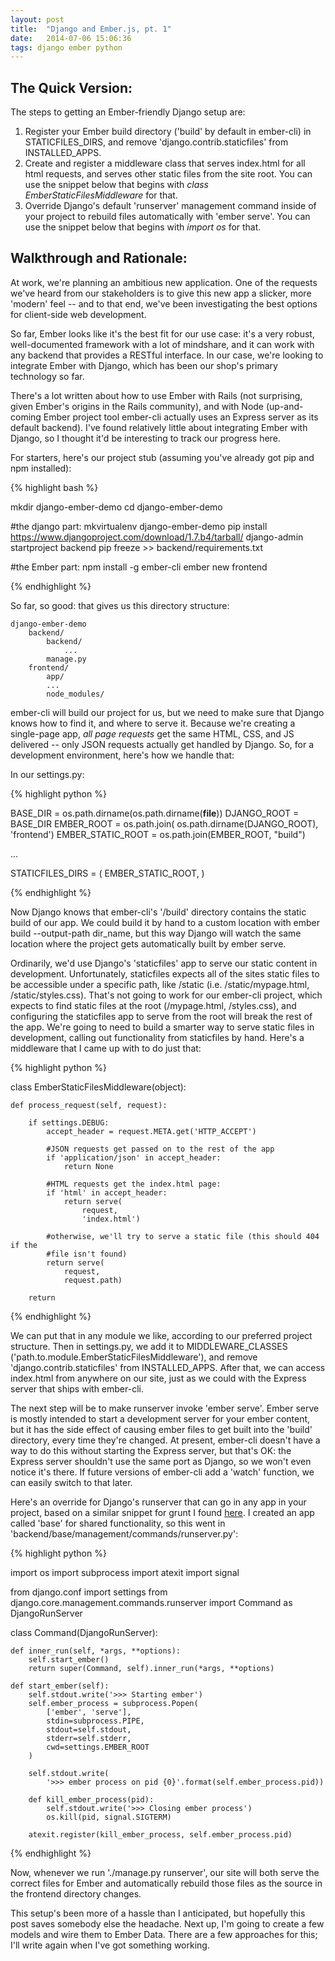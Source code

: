 ```yaml
---
layout: post
title:  "Django and Ember.js, pt. 1"
date:   2014-07-06 15:06:36
tags: django ember python
---
```


The Quick Version:
-------------------------
The steps to getting an Ember-friendly Django setup are:

1. Register your Ember build directory ('build' by default in ember-cli) in STATICFILES_DIRS, and remove 'django.contrib.staticfiles' from INSTALLED_APPS.
2. Create and register a middleware class that serves index.html for all html requests, and serves other static files from the site root. You can use the snippet below that begins with *class EmberStaticFilesMiddleware* for that.
3. Override Django's default 'runserver' management command inside of your project to rebuild files automatically with 'ember serve'. You can use the
snippet below that begins with *import os* for that.

Walkthrough and Rationale:
------------------------------------
At work, we're planning an ambitious new application. One of the requests we've heard from our stakeholders is to give this new app a slicker, more 'modern' feel -- and to that end, we've been investigating the best options for client-side web development.

So far, Ember looks like it's the best fit for our use case: it's a very robust, well-documented framework with a lot of mindshare, and it can work with any backend that provides a RESTful interface. In our case, we're looking to integrate Ember with Django, which has been our shop's primary technology so far.

There's a lot written about how to use Ember with Rails (not surprising, given Ember's origins in the Rails community), and with Node (up-and-coming Ember project tool ember-cli actually uses an Express server as its default backend). I've found relatively little about integrating Ember with Django, so I thought it'd be interesting to track our progress here.

For starters, here's our project stub (assuming you've already got pip and npm installed):

{% highlight bash %}

mkdir django-ember-demo
cd django-ember-demo

#the django part:
mkvirtualenv django-ember-demo
pip install https://www.djangoproject.com/download/1.7.b4/tarball/
django-admin startproject backend
pip freeze >> backend/requirements.txt    

#the Ember part:
npm install -g ember-cli
ember new frontend

{% endhighlight %}

So far, so good: that gives us this directory structure:

    django-ember-demo
        backend/
            backend/
                ...
            manage.py
        frontend/
            app/
            ...
            node_modules/

ember-cli will build our project for us, but we need to make sure that Django knows how to find it, and where to serve it. Because we're creating a single-page app, *all page requests* get the same HTML, CSS, and JS delivered -- only JSON requests actually get handled by Django. So, for a development environment, here's how we handle that:

In our settings.py:

{% highlight python %}

BASE_DIR = os.path.dirname(os.path.dirname(__file__))
DJANGO_ROOT = BASE_DIR
EMBER_ROOT = os.path.join(
    os.path.dirname(DJANGO_ROOT),
    'frontend')
EMBER_STATIC_ROOT = os.path.join(EMBER_ROOT, "build")

...

STATICFILES_DIRS = (
    EMBER_STATIC_ROOT,
)

{% endhighlight %}

Now Django knows that ember-cli's '/build' directory contains the static build of our app. We could build it by hand to a custom location with ember build --output-path dir_name, but this way Django will watch the same location where the project gets automatically built by ember serve.

Ordinarily, we'd use Django's 'staticfiles' app to serve our static content in development. Unfortunately, staticfiles expects all of the sites static files to be accessible under a specific path, like /static (i.e. /static/mypage.html, /static/styles.css). That's not going to work for our ember-cli project, which expects to find static files at the root (/mypage.html, /styles.css), and configuring the staticfiles app to serve from the root will break the rest of the app. We're going to need to build a smarter way to serve static files in development, calling out functionality from staticfiles by hand. Here's a middleware that I came up with to do just that:


{% highlight python %}

class EmberStaticFilesMiddleware(object):

    def process_request(self, request):

        if settings.DEBUG:
            accept_header = request.META.get('HTTP_ACCEPT')

            #JSON requests get passed on to the rest of the app
            if 'application/json' in accept_header:
                return None

            #HTML requests get the index.html page:        
            if 'html' in accept_header:
                return serve(
                    request,
                    'index.html')

            #otherwise, we'll try to serve a static file (this should 404 if the
            #file isn't found)
            return serve(
                request,
                request.path)

        return

{% endhighlight %}

We can put that in any module we like, according to our preferred project structure. Then in settings.py, we add it to MIDDLEWARE_CLASSES ('path.to.module.EmberStaticFilesMiddleware'), and remove 'django.contrib.staticfiles' from INSTALLED_APPS. After that, we can access index.html from anywhere on our site, just as we could with the Express server that ships with ember-cli.

The next step will be to make runserver invoke 'ember serve'. Ember serve is mostly intended to start a development server for your ember content, but it has the side effect of causing ember files to get built into the 'build' directory, every time they're changed. At present, ember-cli doesn't have a way to do this without starting the Express server, but that's OK: the Express server shouldn't use the same port as Django, so we won't even notice it's there. If future versions of ember-cli add a 'watch' function, we can easily switch to that later.

Here's an override for Django's runserver that can go in any app in your project, based on a similar snippet for grunt I found [here](http://lincolnloop.com/blog/simplifying-your-django-frontend-tasks-grunt/). I created an app called 'base' for shared functionality, so this went in 'backend/base/management/commands/runserver.py':

{% highlight python %}

import os
import subprocess
import atexit
import signal

from django.conf import settings
from django.core.management.commands.runserver import Command as DjangoRunServer


class Command(DjangoRunServer):

    def inner_run(self, *args, **options):
        self.start_ember()
        return super(Command, self).inner_run(*args, **options)

    def start_ember(self):
        self.stdout.write('>>> Starting ember')
        self.ember_process = subprocess.Popen(
            ['ember', 'serve'],
            stdin=subprocess.PIPE,
            stdout=self.stdout,
            stderr=self.stderr,
            cwd=settings.EMBER_ROOT
        )

        self.stdout.write(
            '>>> ember process on pid {0}'.format(self.ember_process.pid))

        def kill_ember_process(pid):
            self.stdout.write('>>> Closing ember process')
            os.kill(pid, signal.SIGTERM)

        atexit.register(kill_ember_process, self.ember_process.pid)

{% endhighlight %}

Now, whenever we run './manage.py runserver', our site will both serve the correct files for Ember and automatically rebuild those files as the source in the frontend directory changes.

This setup's been more of a hassle than I anticipated, but hopefully this post saves somebody else the headache. Next up, I'm going to create a few models and wire them to Ember Data. There are a few approaches for this; I'll write again when I've got something working.

